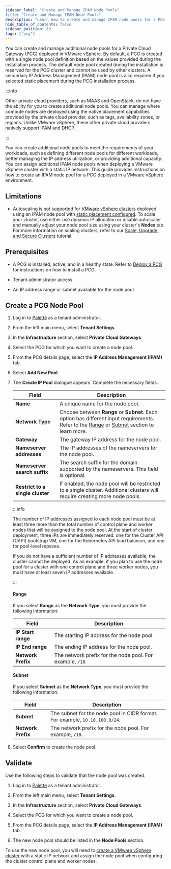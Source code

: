 ```yaml
---
sidebar_label: "Create and Manage IPAM Node Pools"
title: "Create and Manage IPAM Node Pools"
description: "Learn how to create and manage IPAM node pools for a PCG deployed in a VMware vSphere environment."
hide_table_of_contents: false
sidebar_position: 10
tags: ["pcg"]
---
```


You can create and manage additional node pools for a Private Cloud Gateway (PCG) deployed in VMware vSphere. By
default, a PCG is created with a single node pool definition based on the values provided during the installation
process. The default node pool created during the installation is reserved for the PCG cluster and cannot be used by
other clusters. A secondary IP Address Management (IPAM) node pool is also required if you selected static placement
during the PCG installation process.

:::info

Other private cloud providers, such as MAAS and OpenStack, do not have the ability for you to create additional node
pools. You can manage where compute nodes are deployed using the native placement capabilities provided by the private
cloud provider, such as tags, availability zones, or regions. Unlike VMware vSphere, these other private cloud providers
natively support IPAM and DHCP.

:::

You can create additional node pools to meet the requirements of your workloads, such as defining different node pools
for different workloads, better managing the IP address utilization, or providing additional capacity. You can assign
additional IPAM node pools when deploying a VMware vSphere cluster with a static IP network. This guide provides
instructions on how to create an IPAM node pool for a PCG deployed in a VMware vSphere environment.

## Limitations

- Autoscaling is not supported for [VMware vSphere clusters](../../data-center/vmware/create-manage-vmware-clusters.md)
  deployed using an IPAM node pool with
  [static placement configured](../deploy-pcg/vmware.md#static-placement-configuration). To scale your cluster, use
  either use dynamic IP allocation or disable autoscaler and manually adjust your node pool size using your cluster's
  **Nodes** tab. For more information on scaling clusters, refer to our
  [Scale, Upgrade, and Secure Clusters](../../../tutorials/getting-started/palette/vmware/scale-secure-cluster.md#scale-a-cluster)
  tutorial.

## Prerequisites

- A PCG is installed, active, and in a healthy state. Refer to [Deploy a PCG](../deploy-pcg/deploy-pcg.md) for
  instructions on how to install a PCG.

- Tenant administrator access.

- An IP address range or subnet available for the node pool.

## Create a PCG Node Pool

1. Log in to [Palette](https://console.spectrocloud.com) as a tenant administrator.

2. From the left main menu, select **Tenant Settings**.

3. In the **Infrastructure** section, select **Private Cloud Gateways**.

4. Select the PCG for which you want to create a node pool.

5. From the PCG details page, select the **IP Address Management (IPAM)** tab.

6. Select **Add New Pool**.

7. The **Create IP Pool** dialogue appears. Complete the necessary fields.

   | Field                            | Description                                                                                                                                                    |
   | -------------------------------- | -------------------------------------------------------------------------------------------------------------------------------------------------------------- |
   | **Name**                         | A unique name for the node pool.                                                                                                                               |
   | **Network Type**                 | Choose between **Range** or **Subnet**. Each option has different input requirements. Refer to the [Range](#range) or [Subnet](#subnet) section to learn more. |
   | **Gateway**                      | The gateway IP address for the node pool.                                                                                                                      |
   | **Nameserver addresses**         | The IP addresses of the nameservers for the node pool.                                                                                                         |
   | **Nameserver search suffix**     | The search suffix for the domain supported by the nameservers. This field is optional.                                                                         |
   | **Restrict to a single cluster** | If enabled, the node pool will be restricted to a single cluster. Additional clusters will require creating more node pools.                                   |

   :::info

   The number of IP addresses assigned to each node pool must be at least three more than the total number of control
   plane and worker nodes that will be assigned to the node pool. At the start of cluster deployment, three IPs are
   immediately reserved: one for the Cluster API (CAPI) bootstrap VM, one for the Kubernetes API load balancer, and one
   for pool-level repaves.

   If you do not have a sufficient number of IP addresses available, the cluster cannot be deployed. As an example, if
   you plan to use the node pool for a cluster with one control plane and three worker nodes, you must have at least
   seven IP addresses available.

   :::

   #### Range

   If you select **Range** as the **Network Type**, you must provide the following information:

   | Field              | Description                                               |
   | ------------------ | --------------------------------------------------------- |
   | **IP Start range** | The starting IP address for the node pool.                |
   | **IP End range**   | The ending IP address for the node pool.                  |
   | **Network Prefix** | The network prefix for the node pool. For example, `/18`. |

   #### Subnet

   If you select **Subnet** as the **Network Type**, you must provide the following information:

   | Field              | Description                                                                 |
   | ------------------ | --------------------------------------------------------------------------- |
   | **Subnet**         | The subnet for the node pool in CIDR format. For example, `10.10.100.0/24`. |
   | **Network Prefix** | The network prefix for the node pool. For example, `/18`.                   |

8. Select **Confirm** to create the node pool.

## Validate

Use the following steps to validate that the node pool was created.

1. Log in to [Palette](https://console.spectrocloud.com) as a tenant administrator.

2. From the left main menu, select **Tenant Settings**.

3. In the **Infrastructure** section, select **Private Cloud Gateways**.

4. Select the PCG for which you want to create a node pool.

5. From the PCG details page, select the **IP Address Management (IPAM)** tab.

6. The new node pool should be listed in the **Node Pools** section.

To use the new node pool, you will need to
[create a VMware vSphere cluster](../../data-center/vmware/create-manage-vmware-clusters.md) with a static IP network
and assign the node pool when configuring the cluster control plane and worker nodes.
